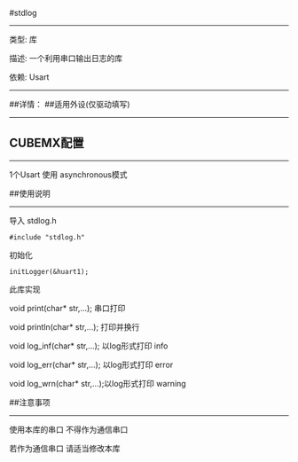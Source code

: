 #stdlog

---

类型: 库

描述: 一个利用串口输出日志的库

依赖: Usart

---

##详情：
##适用外设(仅驱动填写)

---



## CUBEMX配置

---
1个Usart 使用 asynchronous模式

##使用说明

---

导入 stdlog.h

`#include "stdlog.h" `

初始化 

`initLogger(&huart1);`

此库实现

void print(char* str,...);  串口打印

void println(char* str,...); 打印并换行

void log_inf(char* str,...); 以log形式打印 info

void log_err(char* str,...); 以log形式打印 error

void log_wrn(char* str,...);以log形式打印 warning



##注意事项

---

使用本库的串口 不得作为通信串口

若作为通信串口 请适当修改本库